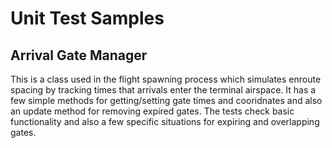 # Unit Test Samples

## Arrival Gate Manager
This is a class used in the flight spawning process which simulates enroute spacing by tracking times that arrivals enter the terminal airspace.
It has a few simple methods for getting/setting gate times and cooridnates and also an update method for removing expired gates.
The tests check basic functionality and also a few specific situations for expiring and overlapping gates.
